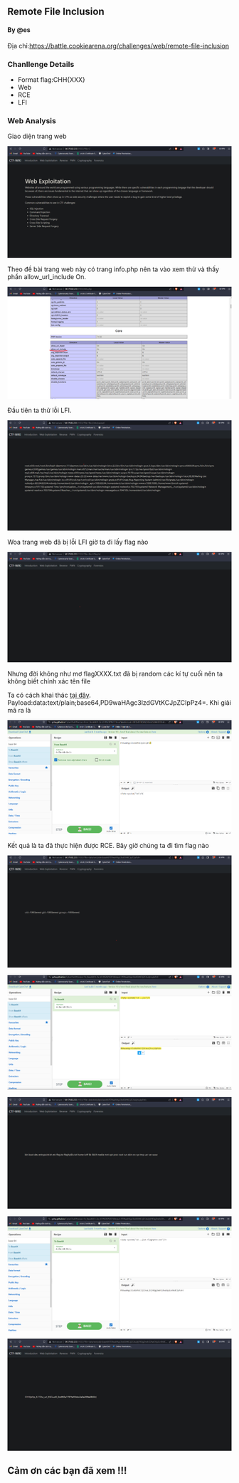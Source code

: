 ## Remote File Inclusion

#### By @es
 
Địa chỉ:https://battle.cookiearena.org/challenges/web/remote-file-inclusion

### Chanllenge Details
- Format flag:CHH{XXX}
- Web
- RCE
- LFI

### Web Analysis

Giao diện trang web

![](https://github.com/lehai265/CTF/blob/main/Remote%20File%20Inclusion/1.png)

Theo đề bài trang web này có trang info.php nên ta vào xem thử và thấy phần allow_url_include On. 

![](https://github.com/lehai265/CTF/blob/main/Remote%20File%20Inclusion/2.png)

Đầu tiên ta thử lỗi LFI.

![](https://github.com/lehai265/CTF/blob/main/Remote%20File%20Inclusion/3.png)

Woa trang web đã bị lỗi LFI giờ ta đi lấy flag nào

![](https://github.com/lehai265/CTF/blob/main/Remote%20File%20Inclusion/4.png)

Nhưng đời không như mơ flagXXXX.txt đã bị random các kí tự cuối nên ta không biết chính xác tên file

Ta có cách khai thác [tại đây](https://www.cdxy.me/?p=752). Payload:data:text/plain;base64,PD9waHAgc3lzdGVtKCJpZCIpPz4=. Khi giải mã ra là <?php system("id") ?>

![](https://github.com/lehai265/CTF/blob/main/Remote%20File%20Inclusion/5.png)

Kết quả là ta đã thực hiện được RCE. Bây giờ chúng ta đi tìm flag nào

![](https://github.com/lehai265/CTF/blob/main/Remote%20File%20Inclusion/6.png)


![](https://github.com/lehai265/CTF/blob/main/Remote%20File%20Inclusion/7.png)


![](https://github.com/lehai265/CTF/blob/main/Remote%20File%20Inclusion/8.png)


![](https://github.com/lehai265/CTF/blob/main/Remote%20File%20Inclusion/9.png)


![](https://github.com/lehai265/CTF/blob/main/Remote%20File%20Inclusion/10.png)

## Cảm ơn các bạn đã xem !!!






